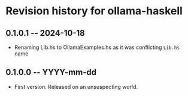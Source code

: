 # Revision history for ollama-haskell

## 0.1.0.1 -- 2024-10-18

* Renaming Lib.hs to OllamaExamples.hs as it was conflicting `Lib.hs` name

## 0.1.0.0 -- YYYY-mm-dd

* First version. Released on an unsuspecting world.

